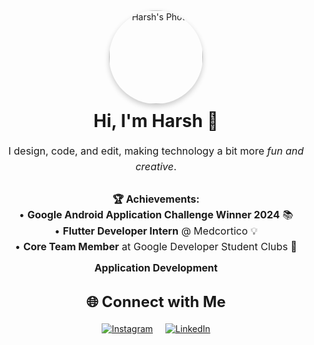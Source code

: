 <!-- ✨ About Me -->
<div style="text-align: center;">
  <!-- Profile Image -->
  <img src="https://drive.google.com/uc?export=view&id=1uJNdJQI7i7u4_1ElhLDO2qtR_raIX04f" 
       alt="Harsh's Photo"
       style="border-radius: 50%; width: 150px; height: 150px; box-shadow: 0 4px 8px rgba(0, 0, 0, 0.2);" />
  <h1 style="font-size: 28px; margin-top: 10px;">Hi, I'm <strong>Harsh</strong> 🚀</h1>
  <p style="font-size: 16px; line-height: 1.6; max-width: 600px; margin: 0 auto;">
    I design, code, and edit, making technology a bit more <em>fun and creative</em>. 
    <br><br>
    <strong>🏆 Achievements:</strong><br>
    • <strong>Google Android Application Challenge Winner 2024</strong> 📚<br>
    • <strong>Flutter Developer Intern</strong> @ Medcortico 💡<br>
    • <strong>Core Team Member</strong> at Google Developer Student Clubs 🔧
  </p>
</div>

<!-- 🌟 Tech Stack -->
<p style="font-size: 16px; text-align: center; margin-top: 10px;">
  <strong>Application Development</strong>
</p>

<!-- 🌐 Social Links -->
<h2 style="font-size: 24px; text-align: center; margin-top: 30px;">🌐 Connect with Me</h2>
<div style="display: flex; justify-content: center; gap: 20px; margin: 20px 0;">
  <a href="https://instagram.com/_.harsh.10_" target="_blank">
    <img src="https://img.shields.io/badge/Instagram-%23E4405F.svg?logo=Instagram&logoColor=white" alt="Instagram" />
  </a>
  <a href="https://linkedin.com" target="_blank">
    <img src="https://img.shields.io/badge/LinkedIn-%230077B5.svg?logo=linkedin&logoColor=white" alt="LinkedIn" />
  </a>
</div>

